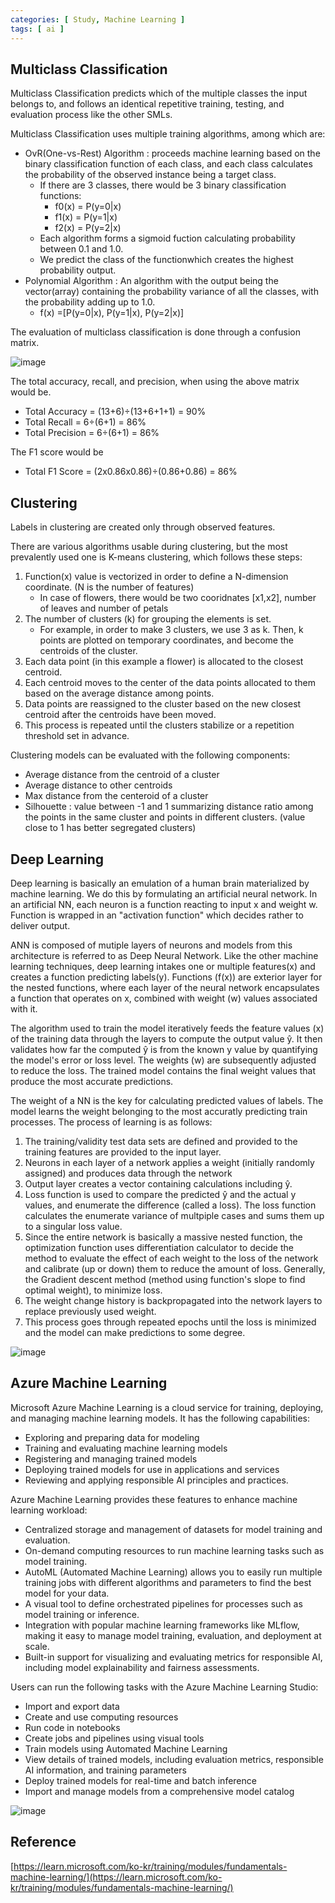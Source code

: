 ```yaml
---
categories: [ Study, Machine Learning ]
tags: [ ai ] 
---
```



## Multiclass Classification

Multiclass Classification predicts which of the multiple classes the input belongs to, and follows an identical repetitive training, testing, and evaluation process like the other SMLs.

Multiclass Classification uses multiple training algorithms, among which are:
- OvR(One-vs-Rest) Algorithm : proceeds machine learning based on the binary classification function of each class, and each class calculates the probability of the observed instance being a target class.
    - If there are 3 classes, there would be 3 binary classification functions:
        - f0(x) = P(y=0|x)
        - f1(x) = P(y=1|x)
        - f2(x) = P(y=2|x)
    - Each algorithm forms a sigmoid fuction calculating probability between 0.1 and 1.0.
    - We predict the class of the functionwhich creates the highest probability output.
- Polynomial Algorithm : An algorithm with the output being the vector(array) containing the probability variance of all the classes, with the probability adding up to 1.0.
    - f(x) =[P(y=0|x), P(y=1|x), P(y=2|x)]

The evaluation of multiclass classification is done through a confusion matrix.

![image](https://github.com/user-attachments/assets/a5b933ab-5a44-47cf-9daf-012f9587cf95)


The total accuracy, recall, and precision, when using the above matrix would be.
- Total Accuracy = (13+6)÷(13+6+1+1) = 90%
- Total Recall = 6÷(6+1) = 86%
- Total Precision = 6÷(6+1) = 86%

The F1 score would be
- Total F1 Score = (2x0.86x0.86)÷(0.86+0.86) = 86%

## Clustering

Labels in clustering are created only through observed features.

There are various algorithms usable during clustering, but the most prevalently used one is K-means clustering, which follows these steps:

1. Function(x) value is vectorized in order to define a N-dimension coordinate. (N is the number of features)
    - In case of flowers, there would be two cooridnates [x1,x2], number of leaves and number of petals
2. The number of clusters (k) for grouping the elements is set.
    - For example, in order to make 3 clusters, we use 3 as k. Then, k points are plotted on temporary coordinates, and become the centroids of the cluster.
3. Each data point (in this example a flower) is allocated to the closest centroid.
4. Each centroid moves to the center of the data points allocated to them based on the average distance among points.
5. Data points are reassigned to the cluster based on the new closest centroid after the centroids have been moved.
6. This process is repeated until the clusters stabilize or a repetition threshold set in advance.

Clustering models can be evaluated with the following components:
- Average distance from the centroid of a cluster
- Average distance to other centroids
- Max distance from the centeroid of a cluster
- Silhouette : value between -1 and 1 summarizing distance ratio among the points in the same cluster and points in different clusters. (value close to 1 has better segregated clusters)

## Deep Learning

Deep learning is basically an emulation of a human brain materialized by machine learning. We do this by formulating an artificial neural network. In an artificial NN, each neuron is a function reacting to input x and weight w. Function is wrapped in an "activation function" which decides rather to deliver output. 

ANN is composed of mutiple layers of neurons and models from this architecture is referred to as Deep Neural Network. Like the other machine learning techniques, deep learning intakes one or multiple features(x) and creates a function predicting labels(y). Functions (f(x)) are exterior layer for the nested functions, where each layer of the neural network encapsulates a function that operates on x, combined with weight (w) values associated with it.

The algorithm used to train the model iteratively feeds the feature values (x) of the training data through the layers to compute the output value ŷ. It then validates how far the computed ŷ is from the known y value by quantifying the model's error or loss level. The weights (w) are subsequently adjusted to reduce the loss. The trained model contains the final weight values that produce the most accurate predictions.


The weight of a NN is the key for calculating predicted values of labels. The model learns the weight belonging to the most accuratly predicting train processes. The process of learning is as follows:
1. The training/validity test data sets are defined and provided to the training features are provided to the input layer.
2. Neurons in each layer of a network applies a weight (initially randomly assigned) and produces data through the network
3. Output layer creates a vector containing calculations including ŷ.
4. Loss function is used to compare the predicted ŷ and the actual y values, and enumerate the difference (called a loss). The loss function calculates the enumerate variance of multpiple cases and sums them up to a singular loss value.
5. Since the entire network is basically a massive nested function, the optimization function uses differentiation calculator to decide the method to evaluate the effect of each weight to the loss of the network and calibrate (up or down) them to reduce the amount of loss. Generally, the Gradient descent method (method using function's slope to find optimal weight), to minimize loss.
6. The weight change history is backpropagated into the network layers to replace previously used weight.
7. This process goes through repeated epochs until the loss is minimized and the model can make predictions to some degree.

![image](https://github.com/user-attachments/assets/01c2d433-52be-4507-b040-be5062f6a6bf)


## Azure Machine Learning

Microsoft Azure Machine Learning is a cloud service for training, deploying, and managing machine learning models. It has the following capabilities:
- Exploring and preparing data for modeling
- Training and evaluating machine learning models
- Registering and managing trained models
- Deploying trained models for use in applications and services
- Reviewing and applying responsible AI principles and practices.

Azure Machine Learning provides these features to enhance machine learning workload:
- Centralized storage and management of datasets for model training and evaluation.
- On-demand computing resources to run machine learning tasks such as model training.
- AutoML (Automated Machine Learning) allows you to easily run multiple training jobs with different algorithms and parameters to find the best model for your data.
- A visual tool to define orchestrated pipelines for processes such as model training or inference.
- Integration with popular machine learning frameworks like MLflow, making it easy to manage model training, evaluation, and deployment at scale.
- Built-in support for visualizing and evaluating metrics for responsible AI, including model explainability and fairness assessments.

Users can run the following tasks with the Azure Machine Learning Studio:

- Import and export data
- Create and use computing resources
- Run code in notebooks
- Create jobs and pipelines using visual tools
- Train models using Automated Machine Learning
- View details of trained models, including evaluation metrics, responsible AI information, and training parameters
- Deploy trained models for real-time and batch inference
- Import and manage models from a comprehensive model catalog

![image](https://github.com/user-attachments/assets/1bf25fdf-ff49-4caa-a5f1-1e3694265d2f)

## Reference

[https://learn.microsoft.com/ko-kr/training/modules/fundamentals-machine-learning/](https://learn.microsoft.com/ko-kr/training/modules/fundamentals-machine-learning/)

